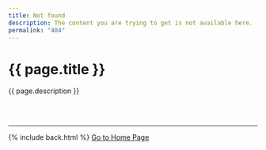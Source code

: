 ```yaml
---
title: Not found
description: The content you are trying to get is not available here.
permalink: "404"
---
```


# {{ page.title }}

{{ page.description }}

&nbsp;  
&nbsp;  

---

{% include back.html %}
<a title="Go to {{ site.title }}" class="_bt -l -blue" href="{{ site.github.url }}">Go to Home Page</a>